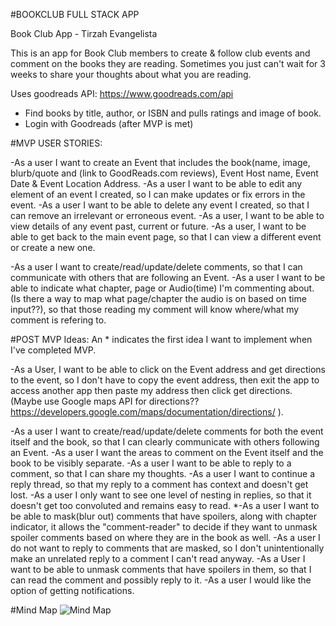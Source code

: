 #BOOKCLUB FULL STACK APP

Book Club App - Tirzah Evangelista

This is an app for Book Club members to create & follow club events and comment on the books they are reading. Sometimes you just can't wait for 3 weeks to share your thoughts about what you are reading.

Uses goodreads API:
https://www.goodreads.com/api

- Find books by title, author, or ISBN and pulls ratings and image of book.
- Login with Goodreads (after MVP is met)

#MVP USER STORIES:
<!-- EVENTS:  -->
-As a user I want to create  an Event that includes the book(name, image, blurb/quote and (link to GoodReads.com reviews), Event Host name, Event Date & Event Location Address.
-As a user I want to be able to edit any element of an event I created, so I can make updates or fix errors in the event.
-As a user I want to be able to delete any event I created, so that I can remove an irrelevant or erroneous event.
-As a user, I want to be able to view details of any event past, current or future.
-As a user, I want to be able to get back to the main event page, so that I can view a different event or create a new one.
<!-- COMMENTS ON EVENTS-->
-As a user I want to create/read/update/delete comments, so that I can communicate with others that are following an Event.
-As a user I want to be able to indicate what chapter, page or Audio(time) I'm commenting about. (Is there a way to map what page/chapter the audio is on based on time input??), so that those reading my comment will know where/what my comment is refering to.

#POST MVP Ideas:
An * indicates the first idea I want to implement when I've completed MVP.
<!-- Directions -->
-As a User, I want to be able to click on the Event address and get directions to the event, so I don't have to copy the event address, then exit the app to access another app then paste my address then click get directions. (Maybe use Google maps API for directions?? https://developers.google.com/maps/documentation/directions/ ).
<!-- Clarity in commenting -->
-As a user I want to create/read/update/delete comments for both the event itself and the book, so that I can clearly communicate with others following an Event.
-As a user I want the areas to comment on the Event itself and the book to be visibly separate.
    <!-- comment replies & nesting -->
    -As a user I want to be able to reply to a comment, so that I can share my thoughts.
    -As a user I want to continue a reply thread, so that my reply to a comment has context and doesn't get lost.
    -As a user I only want to see one level of nesting in replies, so that it doesn't get too convoluted and remains easy to read.
    <!-- masked comments -->
    *-As a user I want to be able to mask(blur out) comments that have spoilers, along with chapter indicator, it allows the "comment-reader" to decide if they want to unmask spoiler comments based on where they are in the book as well.
    -As a user I do not want to reply to comments that are masked, so I don't unintentionally make an unrelated reply to a comment I can't read anyway.
    -As a User I want to be able to unmask comments that have spoilers in them, so that I can read the comment and possibly reply to it.
    -As a user I would like the option of getting notifications.

#Mind Map
![Mind Map]("./img/MindMap_BookClubapp.png)